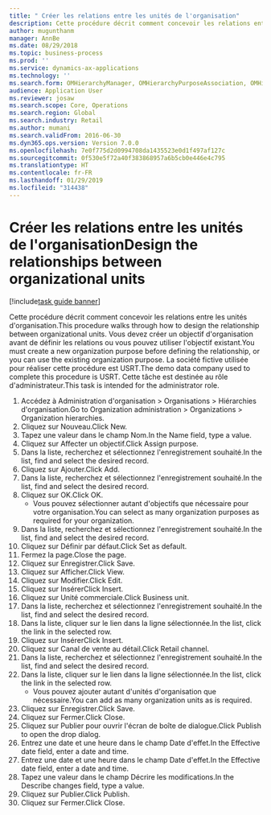 ```yaml
---
title: " Créer les relations entre les unités de l'organisation"
description: Cette procédure décrit comment concevoir les relations entre les unités d'organisation.
author: mugunthanm
manager: AnnBe
ms.date: 08/29/2018
ms.topic: business-process
ms.prod: ''
ms.service: dynamics-ax-applications
ms.technology: ''
ms.search.form: OMHierarchyManager, OMHierarchyPurposeAssociation, OMHierarchySelection, HierarchyDesigner, OMNodeSelection,  HierarchyPublishAndCloseForm
audience: Application User
ms.reviewer: josaw
ms.search.scope: Core, Operations
ms.search.region: Global
ms.search.industry: Retail
ms.author: mumani
ms.search.validFrom: 2016-06-30
ms.dyn365.ops.version: Version 7.0.0
ms.openlocfilehash: 7e0f775d2d0994708da1435523e0d1f497af127c
ms.sourcegitcommit: 0f530e5f72a40f383868957a6b5cb0e446e4c795
ms.translationtype: HT
ms.contentlocale: fr-FR
ms.lasthandoff: 01/29/2019
ms.locfileid: "314438"
---
```

# <a name="design-the-relationships-between-organizational-units"></a><span data-ttu-id="11ad4-103"> Créer les relations entre les unités de l'organisation</span><span class="sxs-lookup"><span data-stu-id="11ad4-103">Design the relationships between organizational units</span></span>

[!include[task guide banner](../includes/task-guide-banner.md)]

<span data-ttu-id="11ad4-104">Cette procédure décrit comment concevoir les relations entre les unités d'organisation.</span><span class="sxs-lookup"><span data-stu-id="11ad4-104">This procedure walks through how to design the relationship between organizational units.</span></span> <span data-ttu-id="11ad4-105">Vous devez créer un objectif d'organisation avant de définir les relations ou vous pouvez utiliser l'objectif existant.</span><span class="sxs-lookup"><span data-stu-id="11ad4-105">You must create a new organization purpose before defining the relationship, or you can use the existing organization purpose.</span></span> <span data-ttu-id="11ad4-106">La société fictive utilisée pour réaliser cette procédure est USRT.</span><span class="sxs-lookup"><span data-stu-id="11ad4-106">The demo data company used to complete this procedure is USRT.</span></span> <span data-ttu-id="11ad4-107">Cette tâche est destinée au rôle d'administrateur.</span><span class="sxs-lookup"><span data-stu-id="11ad4-107">This task is intended for the administrator role.</span></span>

1. <span data-ttu-id="11ad4-108">Accédez à Administration d'organisation > Organisations > Hiérarchies d'organisation.</span><span class="sxs-lookup"><span data-stu-id="11ad4-108">Go to Organization administration > Organizations > Organization hierarchies.</span></span>
2. <span data-ttu-id="11ad4-109">Cliquez sur Nouveau.</span><span class="sxs-lookup"><span data-stu-id="11ad4-109">Click New.</span></span>
3. <span data-ttu-id="11ad4-110">Tapez une valeur dans le champ Nom.</span><span class="sxs-lookup"><span data-stu-id="11ad4-110">In the Name field, type a value.</span></span>
4. <span data-ttu-id="11ad4-111">Cliquez sur Affecter un objectif.</span><span class="sxs-lookup"><span data-stu-id="11ad4-111">Click Assign purpose.</span></span>
5. <span data-ttu-id="11ad4-112">Dans la liste, recherchez et sélectionnez l'enregistrement souhaité.</span><span class="sxs-lookup"><span data-stu-id="11ad4-112">In the list, find and select the desired record.</span></span>
6. <span data-ttu-id="11ad4-113">Cliquez sur Ajouter.</span><span class="sxs-lookup"><span data-stu-id="11ad4-113">Click Add.</span></span>
7. <span data-ttu-id="11ad4-114">Dans la liste, recherchez et sélectionnez l'enregistrement souhaité.</span><span class="sxs-lookup"><span data-stu-id="11ad4-114">In the list, find and select the desired record.</span></span>
8. <span data-ttu-id="11ad4-115">Cliquez sur OK.</span><span class="sxs-lookup"><span data-stu-id="11ad4-115">Click OK.</span></span>
    * <span data-ttu-id="11ad4-116">Vous pouvez sélectionner autant d'objectifs que nécessaire pour votre organisation.</span><span class="sxs-lookup"><span data-stu-id="11ad4-116">You can select as many organization purposes as required for your organization.</span></span>  
9. <span data-ttu-id="11ad4-117">Dans la liste, recherchez et sélectionnez l'enregistrement souhaité.</span><span class="sxs-lookup"><span data-stu-id="11ad4-117">In the list, find and select the desired record.</span></span>
10. <span data-ttu-id="11ad4-118">Cliquez sur Définir par défaut.</span><span class="sxs-lookup"><span data-stu-id="11ad4-118">Click Set as default.</span></span>
11. <span data-ttu-id="11ad4-119">Fermez la page.</span><span class="sxs-lookup"><span data-stu-id="11ad4-119">Close the page.</span></span>
12. <span data-ttu-id="11ad4-120">Cliquez sur Enregistrer.</span><span class="sxs-lookup"><span data-stu-id="11ad4-120">Click Save.</span></span>
13. <span data-ttu-id="11ad4-121">Cliquez sur Afficher.</span><span class="sxs-lookup"><span data-stu-id="11ad4-121">Click View.</span></span>
14. <span data-ttu-id="11ad4-122">Cliquez sur Modifier.</span><span class="sxs-lookup"><span data-stu-id="11ad4-122">Click Edit.</span></span>
15. <span data-ttu-id="11ad4-123">Cliquez sur Insérer</span><span class="sxs-lookup"><span data-stu-id="11ad4-123">Click Insert.</span></span>
16. <span data-ttu-id="11ad4-124">Cliquez sur Unité commerciale.</span><span class="sxs-lookup"><span data-stu-id="11ad4-124">Click Business unit.</span></span>
17. <span data-ttu-id="11ad4-125">Dans la liste, recherchez et sélectionnez l'enregistrement souhaité.</span><span class="sxs-lookup"><span data-stu-id="11ad4-125">In the list, find and select the desired record.</span></span>
18. <span data-ttu-id="11ad4-126">Dans la liste, cliquer sur le lien dans la ligne sélectionnée.</span><span class="sxs-lookup"><span data-stu-id="11ad4-126">In the list, click the link in the selected row.</span></span>
19. <span data-ttu-id="11ad4-127">Cliquez sur Insérer</span><span class="sxs-lookup"><span data-stu-id="11ad4-127">Click Insert.</span></span>
20. <span data-ttu-id="11ad4-128">Cliquez sur Canal de vente au détail.</span><span class="sxs-lookup"><span data-stu-id="11ad4-128">Click Retail channel.</span></span>
21. <span data-ttu-id="11ad4-129">Dans la liste, recherchez et sélectionnez l'enregistrement souhaité.</span><span class="sxs-lookup"><span data-stu-id="11ad4-129">In the list, find and select the desired record.</span></span>
22. <span data-ttu-id="11ad4-130">Dans la liste, cliquer sur le lien dans la ligne sélectionnée.</span><span class="sxs-lookup"><span data-stu-id="11ad4-130">In the list, click the link in the selected row.</span></span>
    * <span data-ttu-id="11ad4-131">Vous pouvez ajouter autant d'unités d'organisation que nécessaire.</span><span class="sxs-lookup"><span data-stu-id="11ad4-131">You can add as many organization units as is required.</span></span>  
23. <span data-ttu-id="11ad4-132">Cliquez sur Enregistrer.</span><span class="sxs-lookup"><span data-stu-id="11ad4-132">Click Save.</span></span>
24. <span data-ttu-id="11ad4-133">Cliquez sur Fermer.</span><span class="sxs-lookup"><span data-stu-id="11ad4-133">Click Close.</span></span>
25. <span data-ttu-id="11ad4-134">Cliquez sur Publier pour ouvrir l'écran de boîte de dialogue.</span><span class="sxs-lookup"><span data-stu-id="11ad4-134">Click Publish to open the drop dialog.</span></span>
26. <span data-ttu-id="11ad4-135">Entrez une date et une heure dans le champ Date d'effet.</span><span class="sxs-lookup"><span data-stu-id="11ad4-135">In the Effective date field, enter a date and time.</span></span>
27. <span data-ttu-id="11ad4-136">Entrez une date et une heure dans le champ Date d'effet.</span><span class="sxs-lookup"><span data-stu-id="11ad4-136">In the Effective date field, enter a date and time.</span></span>
28. <span data-ttu-id="11ad4-137">Tapez une valeur dans le champ Décrire les modifications.</span><span class="sxs-lookup"><span data-stu-id="11ad4-137">In the Describe changes field, type a value.</span></span>
29. <span data-ttu-id="11ad4-138">Cliquez sur Publier.</span><span class="sxs-lookup"><span data-stu-id="11ad4-138">Click Publish.</span></span>
30. <span data-ttu-id="11ad4-139">Cliquez sur Fermer.</span><span class="sxs-lookup"><span data-stu-id="11ad4-139">Click Close.</span></span>

